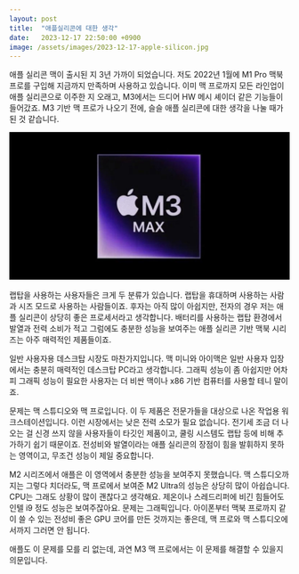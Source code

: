 ```yaml
---
layout: post
title:  "애플실리콘에 대한 생각"
date:   2023-12-17 22:50:00 +0900
image: /assets/images/2023-12-17-apple-silicon.jpg
---
```

애플 실리콘 맥이 출시된 지 3년 가까이 되었습니다. 저도 2022년 1월에 M1 Pro 맥북 프로를 구입해 지금까지 만족하며 사용하고 있습니다. 이미 맥 프로까지 모든 라인업이 애플 실리콘으로 이주한 지 오래고, M3에서는 드디어 HW 메시 셰이더 같은 기능들이 들어갔죠. M3 기반 맥 프로가 나오기 전에, 슬슬 애플 실리콘에 대한 생각을 나눌 때가 된 것 같습니다.

<!--more-->

![Apple M3 Max](/assets/images/2023-12-17-apple-silicon.jpg)

랩탑을 사용하는 사용자들은 크게 두 분류가 있습니다. 랩탑을 휴대하며 사용하는 사람과 시즈 모드로 사용하는 사람들이죠. 후자는 아직 많이 아쉽지만, 전자의 경우 저는 애플 실리콘이 상당히 좋은 프로세서라고 생각합니다. 배터리를 사용하는 랩탑 환경에서 발열과 전력 소비가 적고 그럼에도 충분한 성능을 보여주는 애플 실리콘 기반 맥북 시리즈는 아주 매력적인 제품들이죠.

일반 사용자용 데스크탑 시장도 마찬가지입니다. 맥 미니와 아이맥은 일반 사용자 입장에서는 충분히 매력적인 데스크탑 PC라고 생각합니다. 그래픽 성능이 좀 아쉽지만 어차피 그래픽 성능이 필요한 사용자는 더 비싼 맥이나 x86 기반 컴퓨터를 사용할 테니 말이죠.

문제는 맥 스튜디오와 맥 프로입니다. 이 두 제품은 전문가들을 대상으로 나온 작업용 워크스테이션입니다. 이런 시장에서는 낮은 전력 소모가 필요 없습니다. 전기세 조금 더 나오는 걸 신경 쓰지 않을 사용자들이 타깃인 제품이고, 쿨링 시스템도 랩탑 등에 비해 추가하기 쉽기 때문이죠. 전성비와 발열이라는 애플 실리콘의 장점이 힘을 발휘하지 못하는 영역이고, 무조건 성능이 제일 중요합니다.

M2 시리즈에서 애플은 이 영역에서 충분한 성능을 보여주지 못했습니다. 맥 스튜디오까지는 그렇다 치더라도, 맥 프로에서 보여준 M2 Ultra의 성능은 상당히 많이 아쉽습니다. CPU는 그래도 상황이 많이 괜찮다고 생각해요. 제온이나 스레드리퍼에 비긴 힘들어도 인텔 i9 정도 성능은 보여주잖아요. 문제는 그래픽입니다. 아이폰부터 맥북 프로까지 같이 쓸 수 있는 전성비 좋은 GPU 코어를 만든 것까지는 좋은데, 맥 프로와 맥 스튜디오에서까지 그러면 안 됩니다.

애플도 이 문제를 모를 리 없는데, 과연 M3 맥 프로에서는 이 문제를 해결할 수 있을지 의문입니다.
